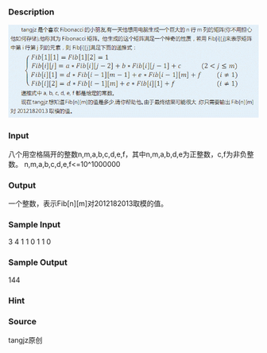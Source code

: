 
### Description
![](/JudgeOnline/upload/201308/abc.jpg)
### Input
八个用空格隔开的整数n,m,a,b,c,d,e,f，其中n,m,a,b,d,e为正整数，c,f为非负整数。
n,m,a,b,c,d,e,f<=10^1000000

### Output
一个整数，表示Fib[n][m]对2012182013取模的值。
### Sample Input
3 4 1 1 0 1 1 0
### Sample Output
144

### Hint

### Source
tangjz原创
